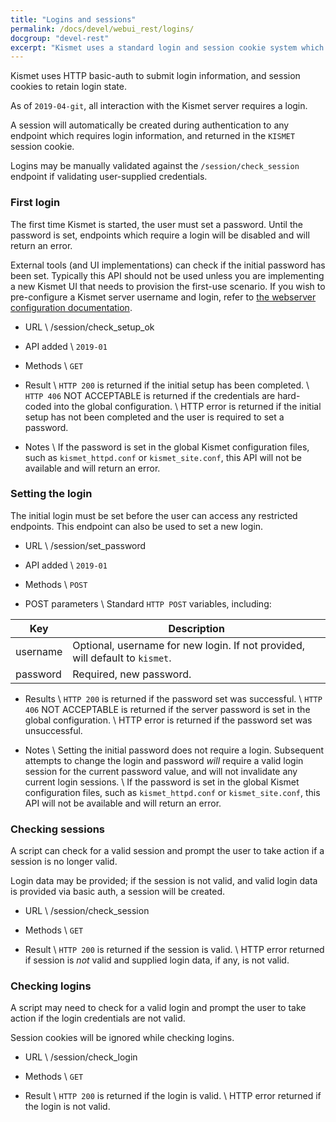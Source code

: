 ```yaml
---
title: "Logins and sessions"
permalink: /docs/devel/webui_rest/logins/
docgroup: "devel-rest"
excerpt: "Kismet uses a standard login and session cookie system which is easily supported by most HTTP libraries."
---
```


Kismet uses HTTP basic-auth to submit login information, and session cookies to retain login state.  

As of `2019-04-git`, all interaction with the Kismet server requires a login.

A session will automatically be created during authentication to any endpoint which requires login information, and returned in the `KISMET` session cookie.

Logins may be manually validated against the `/session/check_session` endpoint if validating user-supplied credentials.

### First login
The first time Kismet is started, the user must set a password.  Until the password is set, endpoints which require a login will be disabled and will return an error.

External tools (and UI implementations) can check if the initial password has been set.  Typically this API should not be used unless you are implementing a new Kismet UI that needs to provision the first-use scenario.  If you wish to pre-configure a Kismet server username and login, refer to [the webserver configuration documentation](/docs/readme/webserver).

* URL \\
        /session/check_setup_ok

* API added \\
        `2019-01`

* Methods \\
        `GET`

* Result \\
        `HTTP 200` is returned if the initial setup has been completed. \\
        `HTTP 406` NOT ACCEPTABLE is returned if the credentials are hard-coded into the global configuration. \\
        HTTP error is returned if the initial setup has not been completed and the user is required to set a password.

* Notes \\
If the password is set in the global Kismet configuration files, such as `kismet_httpd.conf` or `kismet_site.conf`, this API will not be available and will return an error.

### Setting the login
The initial login must be set before the user can access any restricted endpoints.  This endpoint can also be used to set a new login.

* URL \\
        /session/set_password

* API added \\
        `2019-01`

* Methods \\
        `POST`

* POST parameters \\
Standard `HTTP POST` variables, including:

| Key | Description |
| --- | ----------- |
| username | Optional, username for new login.  If not provided, will default to `kismet`. |
| password | Required, new password. |

* Results \\
        `HTTP 200` is returned if the password set was successful. \\
        `HTTP 406` NOT ACCEPTABLE is returned if the server password is set in the global configuration. \\
        HTTP error is returned if the password set was unsuccessful. 

* Notes \\
Setting the initial password does not require a login.  Subsequent attempts to change the login and password *will* require a valid login session for the current password value, and will not invalidate any current login sessions. \\
If the password is set in the global Kismet configuration files, such as `kismet_httpd.conf` or `kismet_site.conf`, this API will not be available and will return an error.

### Checking sessions
A script can check for a valid session and prompt the user to take action if a session is no longer valid.

Login data may be provided; if the session is not valid, and valid login data is provided via basic auth, a session will be created.

* URL \\
        /session/check_session

* Methods \\
        `GET`

* Result \\
        `HTTP 200` is returned if the session is valid. \\
        HTTP error returned if session is *not* valid and supplied login data, if any, is not valid.

### Checking logins
A script may need to check for a valid login and prompt the user to take action if the login credentials are not valid.

Session cookies will be ignored while checking logins.

* URL \\
        /session/check_login

* Methods \\
        `GET`

* Result \\
        `HTTP 200` is returned if the login is valid. \\
        HTTP error returned if the login is not valid.

